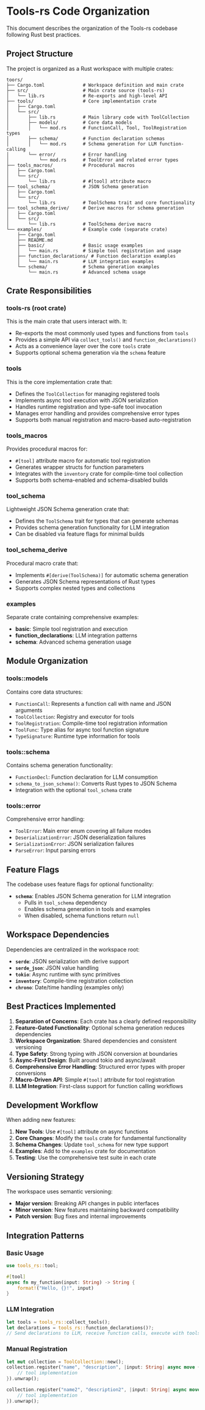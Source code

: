 # Tools-rs Code Organization

This document describes the organization of the Tools-rs codebase following Rust best practices.

## Project Structure

The project is organized as a Rust workspace with multiple crates:

```
toors/
├── Cargo.toml              # Workspace definition and main crate
├── src/                    # Main crate source (tools-rs)
│   └── lib.rs              # Re-exports and high-level API
├── tools/                  # Core implementation crate
│   ├── Cargo.toml
│   └── src/
│       ├── lib.rs          # Main library code with ToolCollection
│       ├── models/         # Core data models
│       │   └── mod.rs      # FunctionCall, Tool, ToolRegistration types
│       ├── schema/         # Function declaration schemas
│       │   └── mod.rs      # Schema generation for LLM function-calling
│       └── error/          # Error handling
│           └── mod.rs      # ToolError and related error types
├── tools_macros/           # Procedural macros
│   ├── Cargo.toml
│   └── src/
│       └── lib.rs          # #[tool] attribute macro
├── tool_schema/            # JSON Schema generation
│   ├── Cargo.toml
│   └── src/
│       └── lib.rs          # ToolSchema trait and core functionality
├── tool_schema_derive/     # Derive macros for schema generation
│   ├── Cargo.toml
│   └── src/
│       └── lib.rs          # ToolSchema derive macro
└── examples/               # Example code (separate crate)
    ├── Cargo.toml
    ├── README.md
    ├── basic/              # Basic usage examples
    │   └── main.rs         # Simple tool registration and usage
    ├── function_declarations/ # Function declaration examples
    │   └── main.rs         # LLM integration examples
    └── schema/             # Schema generation examples
        └── main.rs         # Advanced schema usage
```

## Crate Responsibilities

### tools-rs (root crate)

This is the main crate that users interact with. It:
- Re-exports the most commonly used types and functions from `tools`
- Provides a simple API via `collect_tools()` and `function_declarations()`
- Acts as a convenience layer over the core `tools` crate
- Supports optional schema generation via the `schema` feature

### tools

This is the core implementation crate that:
- Defines the `ToolCollection` for managing registered tools
- Implements async tool execution with JSON serialization
- Handles runtime registration and type-safe tool invocation
- Manages error handling and provides comprehensive error types
- Supports both manual registration and macro-based auto-registration

### tools_macros

Provides procedural macros for:
- `#[tool]` attribute macro for automatic tool registration
- Generates wrapper structs for function parameters
- Integrates with the `inventory` crate for compile-time tool collection
- Supports both schema-enabled and schema-disabled builds

### tool_schema

Lightweight JSON Schema generation crate that:
- Defines the `ToolSchema` trait for types that can generate schemas
- Provides schema generation functionality for LLM integration
- Can be disabled via feature flags for minimal builds

### tool_schema_derive

Procedural macro crate that:
- Implements `#[derive(ToolSchema)]` for automatic schema generation
- Generates JSON Schema representations of Rust types
- Supports complex nested types and collections

### examples

Separate crate containing comprehensive examples:
- **basic**: Simple tool registration and execution
- **function_declarations**: LLM integration patterns
- **schema**: Advanced schema generation usage

## Module Organization

### tools::models

Contains core data structures:
- `FunctionCall`: Represents a function call with name and JSON arguments
- `ToolCollection`: Registry and executor for tools
- `ToolRegistration`: Compile-time tool registration information
- `ToolFunc`: Type alias for async tool function signature
- `TypeSignature`: Runtime type information for tools

### tools::schema

Contains schema generation functionality:
- `FunctionDecl`: Function declaration for LLM consumption
- `schema_to_json_schema()`: Converts Rust types to JSON Schema
- Integration with the optional `tool_schema` crate

### tools::error

Comprehensive error handling:
- `ToolError`: Main error enum covering all failure modes
- `DeserializationError`: JSON deserialization failures
- `SerializationError`: JSON serialization failures
- `ParseError`: Input parsing errors

## Feature Flags

The codebase uses feature flags for optional functionality:

- **`schema`**: Enables JSON Schema generation for LLM integration
  - Pulls in `tool_schema` dependency
  - Enables schema generation in tools and examples
  - When disabled, schema functions return `null`

## Workspace Dependencies

Dependencies are centralized in the workspace root:
- **`serde`**: JSON serialization with derive support
- **`serde_json`**: JSON value handling
- **`tokio`**: Async runtime with sync primitives
- **`inventory`**: Compile-time registration collection
- **`chrono`**: Date/time handling (examples only)

## Best Practices Implemented

1. **Separation of Concerns**: Each crate has a clearly defined responsibility
2. **Feature-Gated Functionality**: Optional schema generation reduces dependencies
3. **Workspace Organization**: Shared dependencies and consistent versioning
4. **Type Safety**: Strong typing with JSON conversion at boundaries
5. **Async-First Design**: Built around tokio and async/await
6. **Comprehensive Error Handling**: Structured error types with proper conversions
7. **Macro-Driven API**: Simple `#[tool]` attribute for tool registration
8. **LLM Integration**: First-class support for function calling workflows

## Development Workflow

When adding new features:

1. **New Tools**: Use `#[tool]` attribute on async functions
2. **Core Changes**: Modify the `tools` crate for fundamental functionality
3. **Schema Changes**: Update `tool_schema` for new type support
4. **Examples**: Add to the `examples` crate for documentation
5. **Testing**: Use the comprehensive test suite in each crate

## Versioning Strategy

The workspace uses semantic versioning:
- **Major version**: Breaking API changes in public interfaces
- **Minor version**: New features maintaining backward compatibility
- **Patch version**: Bug fixes and internal improvements

## Integration Patterns

### Basic Usage
```rust
use tools_rs::tool;

#[tool]
async fn my_function(input: String) -> String {
    format!("Hello, {}!", input)
}
```

### LLM Integration
```rust
let tools = tools_rs::collect_tools();
let declarations = tools_rs::function_declarations()?;
// Send declarations to LLM, receive function calls, execute with tools.call()
```

### Manual Registration
```rust
let mut collection = ToolCollection::new();
collection.register("name", "description", |input: String| async move {
    // tool implementation
}).unwrap();

collection.register("name2", "description2", |input: String| async move {
    // tool implementation
}).unwrap();
```
